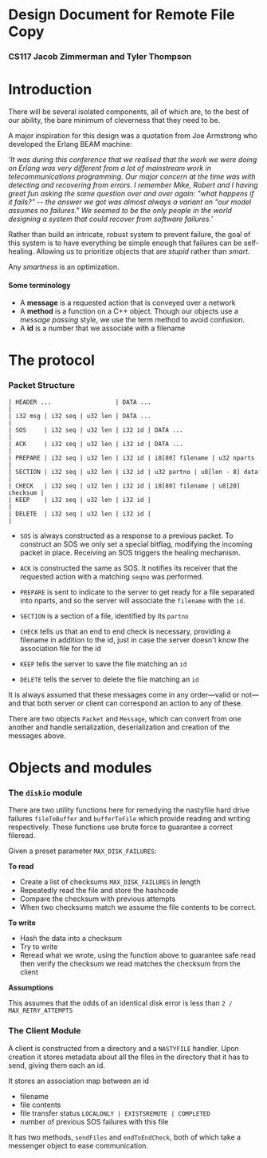 # Design Document for Remote File Copy

### CS117 Jacob Zimmerman and Tyler Thompson

# Introduction

There will be several isolated components,
all of which are, to the best of our ability,
the bare minimum of cleverness that they need
to be.

A major inspiration for this design was a quotation
from Joe Armstrong who developed the Erlang BEAM machine:

_‘It was during this conference that we realised that the work we were doing on Erlang was very different from a lot of mainstream work in telecommunications programming. Our major concern at the time was with detecting and recovering from errors. I remember Mike, Robert and I having great fun asking the same question over and over again: "what happens if it fails?" -- the answer we got was almost always a variant on "our model assumes no failures." We seemed to be the only people in the world designing a system that could recover from software failures.’_

Rather than build an intricate, robust system to prevent failure,
the goal of this system is to have everything be simple enough that failures can be self-healing.
Allowing us to prioritize objects that are _stupid_ rather than _smart_.

Any _smartness_ is an optimization.

#### Some terminology

- A **message** is a requested action that is conveyed over a network
- A **method** is a function on a C++ object.
  Though our objects use a _message passing_ style,
  we use the term method to avoid confusion.
- A **id** is a number that we associate with a filename

# The protocol

### Packet Structure

```
| HEADER ...                  | DATA ...                                   |
| i32 msg | i32 seq | u32 len | DATA ...                                   |
| SOS     | i32 seq | u32 len | i32 id | DATA ...                          |
| ACK     | i32 seq | u32 len | i32 id | DATA ...                          |
| PREPARE | i32 seq | u32 len | i32 id | i8[80] filename | u32 nparts      |
| SECTION | i32 seq | u32 len | i32 id | u32 partno | u8[len - 8] data     |
| CHECK   | i32 seq | u32 len | i32 id | i8[80] filename | u8[20] checksum |
| KEEP    | i32 seq | u32 len | i32 id |                                   |
| DELETE  | i32 seq | u32 len | i32 id |                                   |
```

- `SOS` is always constructed as a response to a previous packet. To construct
  an SOS we only set a special bitflag, modifying the incoming packet in place.
  Receiving an SOS triggers the healing mechanism.

- `ACK` is constructed the same as SOS. It notifies its receiver that
  the requested action with a matching `seqno` was performed.

- `PREPARE` is sent to indicate to the server to get ready for a file separated
  into nparts, and so the server will associate the `filename` with the `id`.

- `SECTION` is a section of a file, identified by its `partno`

- `CHECK` tells us that an end to end check is necessary,
  providing a filename in addition to the id,
  just in case the server doesn't know the association file for the id

- `KEEP` tells the server to save the file matching an `id`

- `DELETE` tells the server to delete the file matching an `id`

It is always assumed that these messages come in any order—valid or not—and
that both server or client can correspond an action to any of these.

There are two objects `Packet` and `Message`, which can convert from one another
and handle serialization, deserialization and creation of the messages above.

# Objects and modules

### The `diskio` module

There are two utility functions here for remedying the nastyfile hard drive
failures `fileToBuffer` and `bufferToFile` which provide reading and writing
respectively. These functions use brute force to guarantee a correct fileread.

Given a preset parameter `MAX_DISK_FAILURES`:

**To read**

- Create a list of checksums `MAX_DISK_FAILURES` in length
- Repeatedly read the file and store the hashcode
- Compare the checksum with previous attempts
- When two checksums match we assume the file contents to be correct.

**To write**

- Hash the data into a checksum
- Try to write
- Reread what we wrote, using the function above to guarantee safe read
  then verify the checksum we read matches the checksum from the client

**Assumptions**

This assumes that the odds of an identical disk error is less than
`2 / MAX_RETRY_ATTEMPTS`

### The Client Module

A client is constructed from a directory and a `NASTYFILE` handler.
Upon creation it stores metadata about all the files in the directory that
it has to send, giving them each an id.

It stores an association map between an id

- filename
- file contents
- file transfer status `LOCALONLY | EXISTSREMOTE | COMPLETED`
- number of previous SOS failures with this file

It has two methods, `sendFiles` and `endToEndCheck`, both of which take a
messenger object to ease communication.

###
